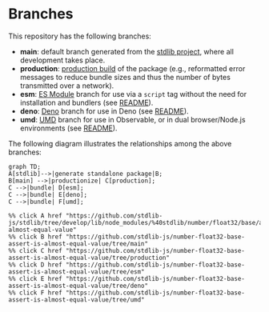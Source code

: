 <!--

@license Apache-2.0

Copyright (c) 2022 The Stdlib Authors.

Licensed under the Apache License, Version 2.0 (the "License");
you may not use this file except in compliance with the License.
You may obtain a copy of the License at

    http://www.apache.org/licenses/LICENSE-2.0

Unless required by applicable law or agreed to in writing, software
distributed under the License is distributed on an "AS IS" BASIS,
WITHOUT WARRANTIES OR CONDITIONS OF ANY KIND, either express or implied.
See the License for the specific language governing permissions and
limitations under the License.

-->

# Branches

This repository has the following branches:

-   **main**: default branch generated from the [stdlib project][stdlib-url], where all development takes place.
-   **production**: [production build][production-url] of the package (e.g., reformatted error messages to reduce bundle sizes and thus the number of bytes transmitted over a network).
-   **esm**: [ES Module][esm-url] branch for use via a `script` tag without the need for installation and bundlers (see [README][esm-readme]).
-   **deno**: [Deno][deno-url] branch for use in Deno (see [README][deno-readme]).
-   **umd**: [UMD][umd-url] branch for use in Observable, or in dual browser/Node.js environments (see [README][umd-readme]).

The following diagram illustrates the relationships among the above branches:

```mermaid
graph TD;
A[stdlib]-->|generate standalone package|B;
B[main] -->|productionize| C[production];
C -->|bundle| D[esm];
C -->|bundle| E[deno];
C -->|bundle| F[umd];

%% click A href "https://github.com/stdlib-js/stdlib/tree/develop/lib/node_modules/%40stdlib/number/float32/base/assert/is-almost-equal-value"
%% click B href "https://github.com/stdlib-js/number-float32-base-assert-is-almost-equal-value/tree/main"
%% click C href "https://github.com/stdlib-js/number-float32-base-assert-is-almost-equal-value/tree/production"
%% click D href "https://github.com/stdlib-js/number-float32-base-assert-is-almost-equal-value/tree/esm"
%% click E href "https://github.com/stdlib-js/number-float32-base-assert-is-almost-equal-value/tree/deno"
%% click F href "https://github.com/stdlib-js/number-float32-base-assert-is-almost-equal-value/tree/umd"
```

[stdlib-url]: https://github.com/stdlib-js/stdlib/tree/develop/lib/node_modules/%40stdlib/number/float32/base/assert/is-almost-equal-value
[production-url]: https://github.com/stdlib-js/number-float32-base-assert-is-almost-equal-value/tree/production
[deno-url]: https://github.com/stdlib-js/number-float32-base-assert-is-almost-equal-value/tree/deno
[deno-readme]: https://github.com/stdlib-js/number-float32-base-assert-is-almost-equal-value/blob/deno/README.md
[umd-url]: https://github.com/stdlib-js/number-float32-base-assert-is-almost-equal-value/tree/umd
[umd-readme]: https://github.com/stdlib-js/number-float32-base-assert-is-almost-equal-value/blob/umd/README.md
[esm-url]: https://github.com/stdlib-js/number-float32-base-assert-is-almost-equal-value/tree/esm
[esm-readme]: https://github.com/stdlib-js/number-float32-base-assert-is-almost-equal-value/blob/esm/README.md